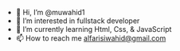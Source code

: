 - 👋 Hi, I’m @muwahid1
- 👀 I’m interested in fullstack developer
- 🌱 I’m currently learning Html, Css, & JavaScript
- 📫 How to reach me alfarisiwahid@gmail.com

<!---
muwahid1/muwahid1 is a ✨ special ✨ repository because its `README.md` (this file) appears on your GitHub profile.
You can click the Preview link to take a look at your changes.
--->
